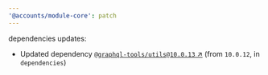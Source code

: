 ```yaml
---
'@accounts/module-core': patch
---
```

dependencies updates:
  - Updated dependency [`@graphql-tools/utils@10.0.13` ↗︎](https://www.npmjs.com/package/@graphql-tools/utils/v/10.0.13) (from `10.0.12`, in `dependencies`)

